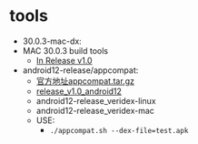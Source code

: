 # tools

* 30.0.3-mac-dx: 
* MAC 30.0.3 build tools
  + [In Release v1.0](https://github.com/hhhaiai/tools/releases/download/v1.0/30.0.3.zip)
* android12-release/appcompat: 
  + [官方地址appcompat.tar.gz](https://android.googlesource.com/platform/prebuilts/runtime/+archive/refs/heads/android12-release/appcompat.tar.gz)
  + [release_v1.0_android12](https://github.com/hhhaiai/tools/releases/download/v1.0/and12-appcompat.zip)
  - android12-release_veridex-linux
  - android12-release_veridex-mac
  - USE:
      -   `./appcompat.sh --dex-file=test.apk`

